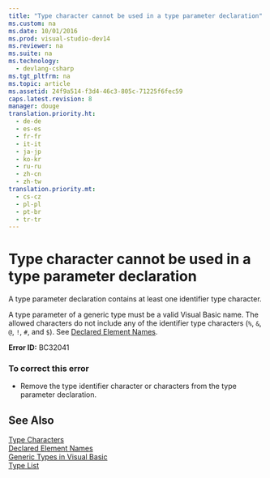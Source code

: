 ```yaml
---
title: "Type character cannot be used in a type parameter declaration"
ms.custom: na
ms.date: 10/01/2016
ms.prod: visual-studio-dev14
ms.reviewer: na
ms.suite: na
ms.technology: 
  - devlang-csharp
ms.tgt_pltfrm: na
ms.topic: article
ms.assetid: 24f9a514-f3d4-46c3-805c-71225f6fec59
caps.latest.revision: 8
manager: douge
translation.priority.ht: 
  - de-de
  - es-es
  - fr-fr
  - it-it
  - ja-jp
  - ko-kr
  - ru-ru
  - zh-cn
  - zh-tw
translation.priority.mt: 
  - cs-cz
  - pl-pl
  - pt-br
  - tr-tr
---
```

# Type character cannot be used in a type parameter declaration
A type parameter declaration contains at least one identifier type character.  
  
 A type parameter of a generic type must be a valid Visual Basic name. The allowed characters do not include any of the identifier type characters (`%`, `&`, `@`, `!`, `#`, and `$`). See [Declared Element Names](../Topic/Declared%20Element%20Names%20\(Visual%20Basic\).md).  
  
 **Error ID:** BC32041  
  
### To correct this error  
  
-   Remove the type identifier character or characters from the type parameter declaration.  
  
## See Also  
 [Type Characters](../Topic/Type%20Characters%20\(Visual%20Basic\).md)   
 [Declared Element Names](../Topic/Declared%20Element%20Names%20\(Visual%20Basic\).md)   
 [Generic Types in Visual Basic](../Topic/Generic%20Types%20in%20Visual%20Basic%20\(Visual%20Basic\).md)   
 [Type List](../Topic/Type%20List%20\(Visual%20Basic\).md)